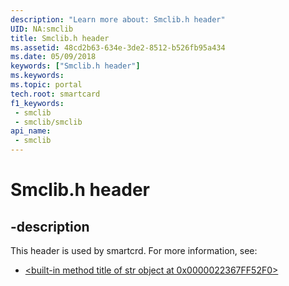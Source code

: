 ```yaml
---
description: "Learn more about: Smclib.h header"
UID: NA:smclib
title: Smclib.h header
ms.assetid: 48cd2b63-634e-3de2-8512-b526fb95a434
ms.date: 05/09/2018
keywords: ["Smclib.h header"]
ms.keywords: 
ms.topic: portal
tech.root: smartcard
f1_keywords:
 - smclib
 - smclib/smclib
api_name:
 - smclib
---
```


# Smclib.h header


## -description

This header is used by smartcrd. For more information, see:

- [<built-in method title of str object at 0x0000022367FF52F0>](../_smartcrd/index.md)


